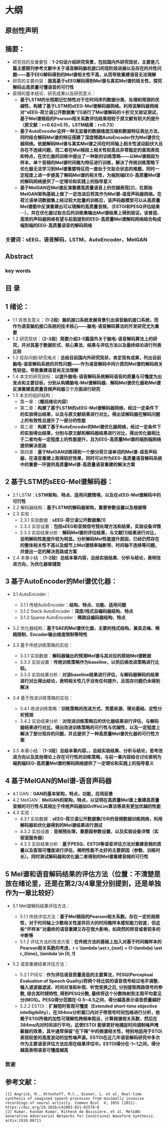 # 大纲
## 原创性声明
## 摘要：
* 研究目的及重要性：**1-2句话介绍研究背景，包括国内外研究现状，主要是几篇主要期刊参考文献中关于语音解码脑机接口的现阶段进展以及存在的共性问题——基于EEG解码得到的Mel谱相关性不高，从而导致重建语音无法理解**
* 研究的主要内容：**提高基于sEEG解码得到Mel谱与真实Mel谱的相关性，探究解码出高质量可懂语音的可行性**
* 获得的基本结论、研究成果以及研究意义：
  * **基于LSTM的长短期记忆特性对于在时间序列数据分类、处理和预测的优越性，构建了基于LSTM的sEEG-Mel谱解码器网络。利用该解码器网络对“sEEG-荷兰语公开数据集”[1]进行了Mel谱解码的十折交叉验证测试，基于Mel谱频段的Pearson相关系数评估结果相较于原文献有较大的提升（原文献：r=0.62±0.15，LSTM结果：r=0.73）**
  * **基于AutoEncoder这样一种无监督的数据维度压缩和数据特征表达方法，同时结合解码Mel谱的特征搭建了深度稀疏AutoEncoder作为Mel谱优化器网络。依据解码Mel谱与真实Mel谱之间在时间轴上相关性波动起伏大且存在不连续问题，而二者在Mel频段上相关性较高且非常稳定的直观表现和特点，在优化器的训练中提出了一种新的训练策略——以Mel谱频段为样本，单个音频的Mel谱时间箱为特征进行训练，解决了传统训练策略下优化器无法学习到Mel谱重要特征而一直处于欠拟合状态的难题，同时一定程度上进一步提高了解码Mel谱的相关性，为端到端EEG-高质量Mel谱的解码网络提供了一定理论和实践上的指导意义**
  * **基于MelGAN在Mel谱反演重建高质量语音上的优越表现[2]，在原始MelGAN架构基础上做了一定改进后将其作为Mel谱-语音声码器网络。在荷兰语单词数据集上经过较大批量的训练后，该声码器模型可以从高质量Mel谱图中反演重建出可以理解的高质量音频，（ESTOI和PESQ评估结果···），并在优化器过拟合后的训练集输出Mel谱结果上得到验证。该普适、高效的声码器网络有望与前面提到的EEG-高质量Mel谱解码网络结合构成端到端的EEG-高质量语音的解码网络**
### 关键词：**sEEG，语音解码，LSTM，AutoEncoder，MelGAN**
## Abstract
### key words
## 目  录
## 1  绪论：
* 1.1 背景及意义：**（1-2段）脑机接口系统发展背景引出语音脑机接口系统，而作为语音脑机接口系统的技术核心——脑电-语音解码算法的开发研究尤为重要**
* 1.2 研究现状：**（2-3段）简要介绍3-5篇国外关于脑电-语音解码算法上的研究，并对其基于数据形式、核心算法、结果与评估方法以及最终结论进行列表比较**
* 1.3 现存问题/研究难点：**总结目前国内外研究现状，肯定现有成果，列出目前脑电-语音解码系统的共性问题——作为语音解码中间介质的Mel谱的解码相关性较低，导致重建语音尚无法理解**
* 1.4 本文的研究目标：**以提升脑电-语音解码系统解码语音的质量与可懂度为出发点和主要目标，分别从构建脑电-Mel谱解码器、解码Mel谱优化器和Mel谱反演重建高质量音频声码器三个方面进行研究**
* 1.5 本文的组织结构：
  * 第一章：**（概括绪论内容）**
  * 第二章：**构建了基于LSTM的sEEG-Mel谱解码器网络，经过一定条件下的实验得出结果，以及与原文献结果进行对比，得出该解码器在解码问题上的有效性且提升了一部分的性能**
  * 第三章：**构建了基于AutoEncoder的Mel谱优化器网络，经过一定条件下的实验得出结果，分别与原文献和解码器结果进行对比，得出优化器相比于二者均有一定程度上的性能提升，且为EEG-高质量Mel谱的端到端网络提供解决思路**
  * 第四章：**基于MelGAN训练得到一个部分荷兰语单词的Mel谱-语音声码器，在语音重建上取得较好效果，同时可以作为EEG-高质量语音解码系统中的重要一环提供高质量Mel谱-高质量语音重建的解决方案**
## 2  基于LSTM的sEEG-Mel谱解码器：
* 2.1 LSTM：**LSTM架构、特点、适用问题情境，以及在sEEG-Mel谱解码中的可行性**
* 2.2 解码器结构：**基于LSTM的解码器架构，重要参数设置以及根据等**
* 2.3 实验：
    * 2.3.1 实验数据：**sEEG-荷兰语公开数据集[1]**
    * 2.3.2 实验设置：**包括sEEG和音频信号预处理方法和结果，实验设备详情**
    * 2.3.3 实验结果分析：**解码Mel谱的评估结果，与文献[1]结果进行对比，说明解码性能提升较为明显。分析解码Mel性能提升原因，已经仍然存在的整体相关性不高以及细节上Mel谱频率轴断带、时间轴不连续等问题，并提出一定的解决思路或方案**
* 2.4 本章小结：**（1-2段）总结本章内容，总结实验结果、分析与结论，表明改进方向，为优化器做铺垫**

## 3  基于AutoEncoder的Mel谱优化器：
* 3.1 AutoEncoder：
    * 3.1.1 传统AutoEncoder：**结构、特点、功能、适用问题**
    * 3.1.2 Stack AutoEncoder：**深度/栈式自编码器结构、特点**
    * 3.1.3 Sparse AutoEncoder：**稀疏自编码器结构、特点**

* 3.2 优化器结构：**基于SAE的Mel谱优化器，主要的栈式结构，兼具去噪、稀疏限制、Encoder输出维度限制等特性**
* 3.3 基于传统训练策略的实验：
    * 3.3.1 实验数据：**解码器输出的预测Mel谱与其对应的原始Mel谱数据**
    * 3.3.2 实验设置：**传统训练策略作为baseline，以供后续改进策略进行比较。**
    * 3.3.3 实验结果分析：**对该baseline结果进行评估，与解码器解码的结果进行对比得出结论，表明相关性几乎没有任何提升，且现存问题仍未得到解决**

* 3.4 基于改进训练策略的实验：
    * 3.4.1 改进训练策略：**训练策略的改进方式、灵感来源、理论基础、定性分析预测**
    * 3.4.2 实验结果分析：**对改进训练策略后的优化器结果进行评估，与解码器结果进行对比，得出改进训练策略的可行性与优越性，以及一定程度上解决了部分现存的问题，并且提供了一种高质量Mel谱优化器的可行性方案**

* 3.5 本章小结：**（1-3段）总结本章内容，，总结实验结果、分析与结论，思考改进方向以及其他理论上存在可行性的训练策略，与前一章内容结合讨论表明为端到端EEG-高质量Mel谱的解码网络提供了一定理论和实践上的指导意义**

## 4  基于MelGAN的Mel谱-语音声码器
* 4.1 GAN：**GAN的基本架构，特点，功能，应用前景**
* 4.2 MelGAN：**MelGAN的架构，特点，以证明在高质量Mel谱上重建高质量音频的可行性与其相比于传统声码器如GriffinLim算法等具有更加优越的性能**
* 4.3 实验：
    * 4.3.1 实验数据：**sEEG-荷兰语公开数据集[1]中的音频数据训练网络，利用解码器和优化器得到的Mel谱结果进行测试**
    * 4.3.2 实验设置：**音频预处理，重要超参数设置，以及实验设备详情（实验室服务器）**
    * 4.3.3 实验结果分析：**基于PESQ、ESTOI等语音评估方法对重建音频的质量以及客观可懂度进行评估，阐明性能不太好的主要原因（参数、训练时长）。同时测试解码器和优化器二者得到的Mel谱重建音频的可行性**


## 5  Mel谱和语音解码结果的评估方法（位置：不清楚是放在绪论里，还是在第2/3/4章里分别提到，还是单独作为一章比较好）
* 5.1 Mel谱解码结果评估方法：
  * 5.1.1 传统评估方法：**基于Mel频段的Pearson相关系数。存在一定的局限性，对于时间轴上少数相关性差异巨大的时间箱样本感知能力较差，但这些“坏样本”对最终的语音重建又存在很大影响，如突然的转音或者较多的中断等**
  * 5.1.2 评估方法的改进方案：**在传统方法的基础上加入对基于时间箱样本的Pearson相关系数的考虑，r = \lambda \ast r_{mel} + (1-\lambda) \ast r_{time}, \lambda \in [0, 1]**

* 5.2 语音重建结果评估方法：
  * 5.2.1 PSEQ：**作为评估语音质量高低的主要算法，PESQ(Perceptual Evaluation of Speech Quality)将两个待比较的语音信号经过电平调整、输入滤波器滤波、时间对准和补偿、听觉变换之后, 分别提取两路信号的参数, 综合其时频特性, 得到PESQ分数, 最终将这个分数映射到主观平均意见分(MOS)。PESQ得分范围在-0.5~4.5之间，得分越高表示语音质量越好**
  * 5.2.2 ESTOI：**扩展短时客观可懂度（Extended short-time objective intelligibility），在384ms分析窗口内对子带信号时间包络进行分析，依赖于STOI所做的加性可理解性跨频率假设，计算频谱相关系数，然后在384ms内对时间进行平均，这使ESTOI 能够更好地捕捉时间调制噪声掩蔽器的效果，其中通常保留“在下降”中的频谱相关性，特别地适用于STOI表现较差的高度波动的加性噪声源。ESTOI在近几年语音解码研究中多次作为主要语音评估方法应用在结果评估中。ESTOI得分在-1~1之间，得分越高表明语音可懂度越高**


### 致谢
## 参考文献：
```
[1] Angrick, M., Ottenhoff, M.C., Diener, L. et al. Real-time synthesis of imagined speech processes from minimally invasive recordings of neural activity. Commun Biol  4, 1055 (2021). https://doi.org/10.1038/s42003-021-02578-0
[2] Kumar, Kundan Kumar, Rithesh de Boissiere. et al. MelGAN: Generative Adversarial Networks for Conditional Waveform Synthesis. arXiv:1910.06711
```
